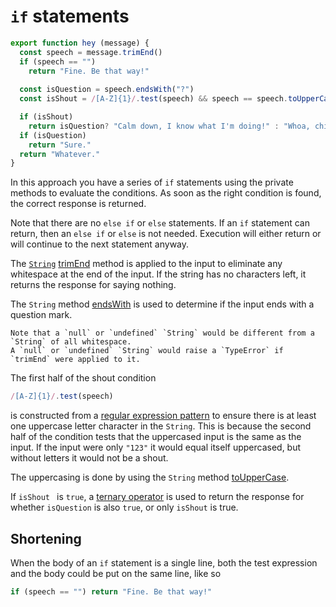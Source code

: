 # `if` statements

```javascript
export function hey (message) {
  const speech = message.trimEnd()
  if (speech == "")
    return "Fine. Be that way!"
    
  const isQuestion = speech.endsWith("?")
  const isShout = /[A-Z]{1}/.test(speech) && speech == speech.toUpperCase()

  if (isShout)
    return isQuestion? "Calm down, I know what I'm doing!" : "Whoa, chill out!"
  if (isQuestion)
    return "Sure."
  return "Whatever."
}
```

In this approach you have a series of `if` statements using the private methods to evaluate the conditions.
As soon as the right condition is found, the correct response is returned.

Note that there are no `else if` or `else` statements.
If an `if` statement can return, then an `else if` or `else` is not needed.
Execution will either return or will continue to the next statement anyway.

The [`String`][string] [trimEnd][trimend] method is applied to the input to eliminate any whitespace at the end of the input.
If the string has no characters left, it returns the response for saying nothing.

The `String` method [endsWith][endswith] is used to determine if the input ends with a question mark.

```exercism/caution
Note that a `null` or `undefined` `String` would be different from a `String` of all whitespace.
A `null` or `undefined` `String` would raise a `TypeError` if `trimEnd` were applied to it.
```

The first half of the shout condition

```javascript
/[A-Z]{1}/.test(speech)
```

is constructed from a [regular expression pattern][regex] to ensure there is at least one uppercase letter character in the `String`.
This is because the second half of the condition tests that the uppercased input is the same as the input.
If the input were only `"123"` it would equal itself uppercased, but without letters it would not be a shout.

The uppercasing is done by using the `String` method [toUpperCase][touppercase].

If `isShout ` is `true`, a [ternary operator][ternary] is used to return the response for whether `isQuestion` is also `true`,
or only `isShout` is true.

## Shortening

When the body of an `if` statement is a single line, both the test expression and the body could be put on the same line, like so

```javascript
if (speech == "") return "Fine. Be that way!"
```

[string]: https://developer.mozilla.org/en-US/docs/Web/JavaScript/Reference/Global_Objects/String
[trimend]: https://developer.mozilla.org/en-US/docs/Web/JavaScript/Reference/Global_Objects/String/trimEnd
[endswith]: https://developer.mozilla.org/en-US/docs/Web/JavaScript/Reference/Global_Objects/String/endsWith
[regex]: https://developer.mozilla.org/en-US/docs/Web/JavaScript/Guide/Regular_Expressions
[touppercase]: https://developer.mozilla.org/en-US/docs/Web/JavaScript/Reference/Global_Objects/String/toUpperCase
[ternary]: https://developer.mozilla.org/en-US/docs/Web/JavaScript/Reference/Operators/Conditional_Operator
